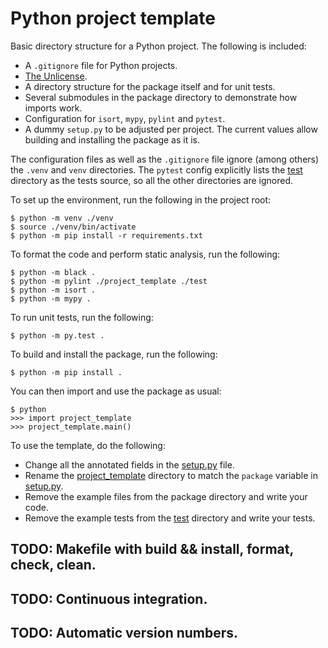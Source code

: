 # Python project template

Basic directory structure for a Python project. The following is included:
* A `.gitignore` file for Python projects.
* [The Unlicense](https://unlicense.org/).
* A directory structure for the package itself and for unit tests.
* Several submodules in the package directory to demonstrate how imports work.
* Configuration for `isort`, `mypy`, `pylint` and `pytest`.
* A dummy `setup.py` to be adjusted per project. The current values allow building and installing the package as it is.

The configuration files as well as the `.gitignore` file ignore (among others) the `.venv` and `venv` directories. The `pytest` config explicitly lists the [test](test) directory as the tests source, so all the other directories are ignored.

To set up the environment, run the following in the project root:
```
$ python -m venv ./venv
$ source ./venv/bin/activate
$ python -m pip install -r requirements.txt
```

To format the code and perform static analysis, run the following:
```
$ python -m black .
$ python -m pylint ./project_template ./test
$ python -m isort .
$ python -m mypy .
```

To run unit tests, run the following:
```
$ python -m py.test .
```

To build and install the package, run the following:
```
$ python -m pip install .
```
You can then import and use the package as usual:
```
$ python
>>> import project_template
>>> project_template.main()
```

To use the template, do the following:
* Change all the annotated fields in the [setup.py](setup.py) file.
* Rename the [project_template](project_template) directory to match the `package` variable in [setup.py](setup.py).
* Remove the example files from the package directory and write your code.
* Remove the example tests from the [test](test) directory and write your tests.

## TODO: Makefile with build && install, format, check, clean.
## TODO: Continuous integration.
## TODO: Automatic version numbers.
